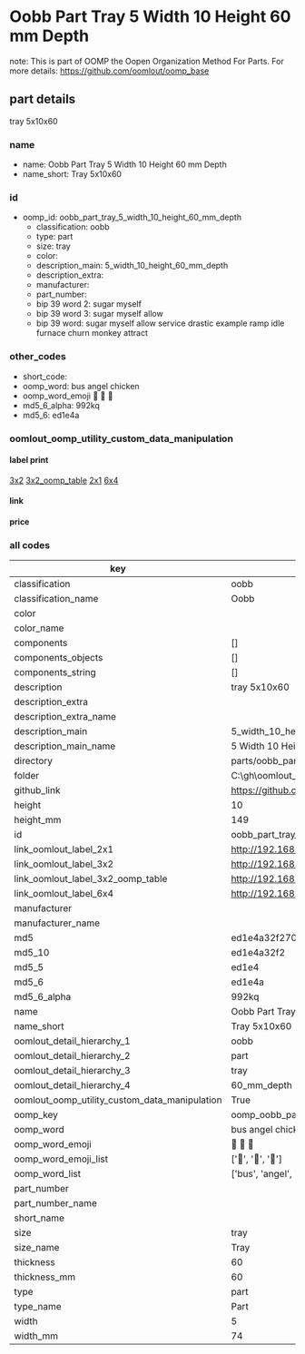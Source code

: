 # Oobb Part Tray 5 Width 10 Height 60 mm Depth  

note: This is part of OOMP the Oopen Organization Method For Parts. For more details: https://github.com/oomlout/oomp_base

##  part details
  



tray 5x10x60



### name
* name: Oobb Part Tray 5 Width 10 Height 60 mm Depth
* name_short: Tray 5x10x60 
### id
* oomp_id: oobb_part_tray_5_width_10_height_60_mm_depth
  * classification: oobb
  * type: part
  * size: tray
  * color: 
  * description_main: 5_width_10_height_60_mm_depth
  * description_extra: 
  * manufacturer: 
  * part_number: 
  * bip 39 word 2: sugar myself
  * bip 39 word 3: sugar myself allow
  * bip 39 word: sugar myself allow service drastic example ramp idle furnace churn monkey attract

### other_codes
* short_code: 
* oomp_word: bus angel chicken
* oomp_word_emoji :bus: :angel: :chicken:
* md5_6_alpha: 992kq
* md5_6: ed1e4a






### oomlout_oomp_utility_custom_data_manipulation
#### label print
[3x2](http://192.168.1.245:1112/?label=oomp%20992kq)
[3x2_oomp_table](http://192.168.1.108:1112/?label=oomp%20992kq)
[2x1](http://192.168.1.242:1112/?label=oomp%20992kq)
[6x4](http://192.168.1.55:1112/?label=oomp%20992kq)    

#### link

                              

#### price







### all codes 
| key | value |  
| --- | --- |  
| classification | oobb |  
| classification_name | Oobb |  
| color |  |  
| color_name |  |  
| components | [] |  
| components_objects | [] |  
| components_string | [] |  
| description | tray 5x10x60 |  
| description_extra |  |  
| description_extra_name |  |  
| description_main | 5_width_10_height_60_mm_depth |  
| description_main_name | 5 Width 10 Height 60 mm Depth |  
| directory | parts/oobb_part_tray_5_width_10_height_60_mm_depth |  
| folder | C:\gh\oomlout_oobb_version_4_generated_parts\parts\oobb_part_tray_5_width_10_height_60_mm_depth |  
| github_link | https://github.com/oomlout/oomlout_oomp_part_src/tree/main/parts/oobb_part_tray_5_width_10_height_60_mm_depth |  
| height | 10 |  
| height_mm | 149 |  
| id | oobb_part_tray_5_width_10_height_60_mm_depth |  
| link_oomlout_label_2x1 | http://192.168.1.242:1112/?label=oomp%20992kq |  
| link_oomlout_label_3x2 | http://192.168.1.245:1112/?label=oomp%20992kq |  
| link_oomlout_label_3x2_oomp_table | http://192.168.1.108:1112/?label=oomp%20992kq |  
| link_oomlout_label_6x4 | http://192.168.1.55:1112/?label=oomp%20992kq |  
| manufacturer |  |  
| manufacturer_name |  |  
| md5 | ed1e4a32f270b62d39a12c420d6496c6 |  
| md5_10 | ed1e4a32f2 |  
| md5_5 | ed1e4 |  
| md5_6 | ed1e4a |  
| md5_6_alpha | 992kq |  
| name | Oobb Part Tray 5 Width 10 Height 60 mm Depth |  
| name_short | Tray 5x10x60  |  
| oomlout_detail_hierarchy_1 | oobb |  
| oomlout_detail_hierarchy_2 | part |  
| oomlout_detail_hierarchy_3 | tray |  
| oomlout_detail_hierarchy_4 | 60_mm_depth |  
| oomlout_oomp_utility_custom_data_manipulation | True |  
| oomp_key | oomp_oobb_part_tray_5_width_10_height_60_mm_depth |  
| oomp_word | bus angel chicken |  
| oomp_word_emoji | :bus: :angel: :chicken: |  
| oomp_word_emoji_list | [':bus:', ':angel:', ':chicken:'] |  
| oomp_word_list | ['bus', 'angel', 'chicken'] |  
| part_number |  |  
| part_number_name |  |  
| short_name |  |  
| size | tray |  
| size_name | Tray |  
| thickness | 60 |  
| thickness_mm | 60 |  
| type | part |  
| type_name | Part |  
| width | 5 |  
| width_mm | 74 |  
